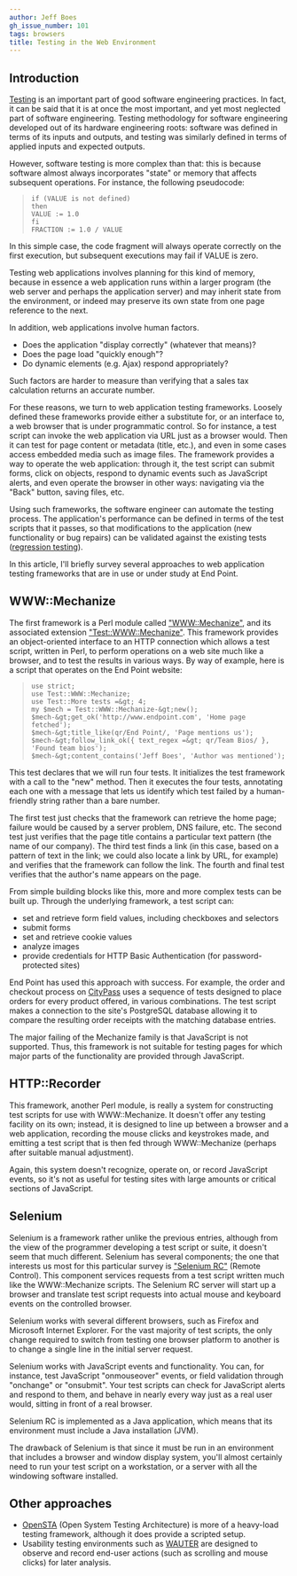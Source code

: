 ```yaml
---
author: Jeff Boes
gh_issue_number: 101
tags: browsers
title: Testing in the Web Environment
---
```


## Introduction

[Testing](http://en.wikipedia.org/wiki/Software_testing) is an important part of good software engineering practices. In fact, it can be said that it is at once the most important, and yet most neglected part of software engineering. Testing methodology for software engineering developed out of its hardware engineering roots: software was defined in terms of its inputs and outputs, and testing was similarly defined in terms of applied inputs and expected outputs.

However, software testing is more complex than that: this is
because software almost always incorporates "state" or memory that
affects subsequent operations. For instance, the following pseudocode:

> ~~~
> if (VALUE is not defined)
> then
> VALUE := 1.0
> fi
> FRACTION := 1.0 / VALUE
> ~~~
>

In this simple case, the code fragment will always operate correctly
on the first execution, but subsequent executions may fail if VALUE is
zero.

Testing web applications involves planning for this kind of memory,
because in essence a web application runs within a larger program (the
web server and perhaps the application server) and may inherit state
from the environment, or indeed may preserve its own state from one
page reference to the next.

In addition, web applications involve human factors.

- Does the application "display correctly" (whatever that means)?
- Does the page load "quickly enough"?
- Do dynamic elements (e.g. Ajax) respond appropriately?

Such factors are harder to measure than verifying that a sales tax
calculation returns an accurate number.

For these reasons, we turn to web application testing
frameworks. Loosely defined these frameworks provide either a substitute for, or
an interface to, a web browser that is under programmatic control.
So for instance, a test script can invoke the web application via URL
just as a browser would.
Then it can test for page content or metadata (title, etc.), and even
in some cases access embedded media such as image files.
The framework provides a way to operate the web application: through
it, the test script can submit forms, click on objects, respond to
dynamic events such as JavaScript alerts, and even operate the browser
in other ways: navigating via the "Back" button, saving files, etc.

Using such frameworks, the software engineer can automate the testing
process.
The application's performance can be defined in terms of the test
scripts that it passes, so that modifications to the application (new
functionality or bug repairs) can be validated against the existing
tests ([regression testing](http://en.wikipedia.org/wiki/Regression_testing)).

In this article, I'll briefly survey several approaches to web
application testing frameworks that are in use or under study at End
Point.

## WWW::Mechanize

The first framework is a Perl module called [
"WWW::Mechanize"](http://search.cpan.org/~petdance/WWW-Mechanize-1.30/lib/WWW/Mechanize.pm), and its associated extension ["Test::WWW::Mechanize"](http://search.cpan.org/~petdance/Test-WWW-Mechanize-1.14/Mechanize.pm).
This framework provides an object-oriented interface to an HTTP
connection which allows a test script, written in Perl, to perform
operations on a web site much like a browser, and to test the results
in various ways. By way of example, here is a script that operates on
the End Point website:

> ~~~
> use strict;
> use Test::WWW::Mechanize;
> use Test::More tests =&gt; 4;
> my $mech = Test::WWW::Mechanize-&gt;new();
> $mech-&gt;get_ok('http://www.endpoint.com', 'Home page fetched');
> $mech-&gt;title_like(qr/End Point/, 'Page mentions us');
> $mech-&gt;follow_link_ok({ text_regex =&gt; qr/Team Bios/ }, 'Found team bios');
> $mech-&gt;content_contains('Jeff Boes', 'Author was mentioned');
> ~~~
>

This test declares that we will run four tests.
It initializes the test framework with a call to the "new" method.
Then it executes the four tests, annotating each one with a message
that lets us identify which test failed by a human-friendly string
rather than a bare number.

The first test just checks that the framework can retrieve the home
page; failure would be caused by a server problem, DNS failure, etc.
The second test just verifies that the page title contains a particular
text pattern (the name of our company).
The third test finds a link (in this case, based on a pattern of text
in the link; we could also locate a link by URL, for example) and
verifies that the framework can follow the link.
The fourth and final test verifies that the author's name appears on
the page.

From simple building blocks like this, more and more complex tests can
be built up. Through the underlying framework, a test script can:

- set and retrieve form field values, including checkboxes and
selectors
- submit forms
- set and retrieve cookie values
- analyze images
- provide credentials for HTTP Basic Authentication (for
password-protected sites)

End Point has used this approach with success.
For example, the order and checkout process on [CityPass](http://www.citypass.com/) uses a
sequence of tests designed to place orders for every product offered,
in various combinations.
The test script makes a connection to the site's PostgreSQL
database allowing it to compare the resulting order receipts with the
matching database entries.

The major failing of the Mechanize family is that JavaScript is not
supported. Thus, this framework is not suitable for testing pages for
which major parts of the functionality are provided through JavaScript.

## HTTP::Recorder

This framework, another Perl module, is really a system for
constructing test scripts for use with WWW::Mechanize. It doesn't
offer any testing facility on its own; instead, it is designed to line
up between a browser and a web application, recording the mouse clicks
and keystrokes made, and emitting a test script that is then fed
through WWW::Mechanize (perhaps after suitable manual adjustment).

Again, this system doesn't recognize, operate on, or record JavaScript
events, so it's not as useful for testing sites with large amounts or critical sections of
JavaScript.

## Selenium

Selenium is a framework rather unlike the previous entries, although
from the view of the programmer developing a test script or suite, it
doesn't seem that much different.
Selenium has several components; the one that interests us most for
this particular survey is ["Selenium RC"](http://www.openqa.org/selenium-rc/) (Remote Control).
This component services requests from a test script written much like
the WWW::Mechanize scripts.
The Selenium RC server will start up a browser and translate test
script requests into actual mouse and keyboard events on the
controlled browser.

Selenium works with several different browsers, such as Firefox and
Microsoft Internet Explorer. For the vast majority of test scripts,
the only change required to switch from testing one browser platform
to another is to change a single line in the initial server request.

Selenium works with JavaScript events and functionality. You can, for
instance, test JavaScript "onmouseover" events, or field validation
through "onchange" or "onsubmit". Your test scripts can check for
JavaScript alerts and respond to them, and behave in nearly every way
just as a real user would, sitting in front of a real browser.

Selenium RC is implemented as a Java application, which means that its environment must include a Java installation (JVM).

The drawback of Selenium is that since it must be run in an
environment that includes a browser and window display system, you'll
almost certainly need to run your test script on a workstation, or a server with all the windowing software installed.

## Other approaches

- [OpenSTA](http://www.opensta.org/) (Open System Testing Architecture) is
more of a heavy-load testing framework, although it does provide a scripted setup.
- Usability testing environments such as [WAUTER](http://wauter.weeweb.com.au/)
are designed to observe and record end-user actions (such as scrolling and mouse clicks)
for later analysis.

